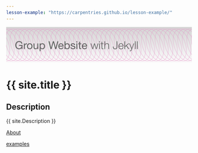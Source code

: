 ```yaml
---
lesson-example: "https://carpentries.github.io/lesson-example/"
---
```


![Group website banner](/image/site_banner.png)

# {{ site.title }}


## Description
{{ site.Description }}

[About](about.md)

[examples]({{page.lesson.example}})
